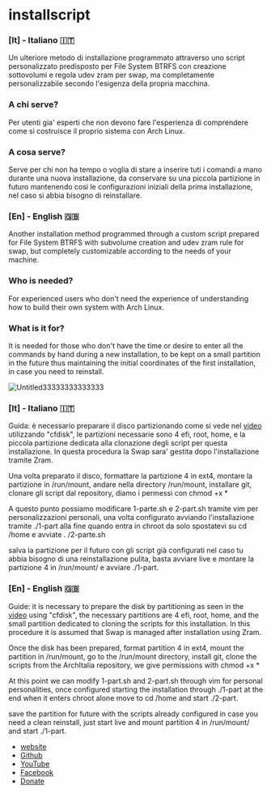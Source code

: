 # installscript
### [It] - Italiano 🇮🇹
Un ulteriore metodo di installazione programmato attraverso uno script personalizzato predisposto per File System BTRFS con creazione sottovolumi e regola udev zram per swap, ma completamente personalizzabile secondo l'esigenza della propria macchina.

### A chi serve?
Per utenti gia' esperti che non devono fare l'esperienza di comprendere come si costruisce il proprio sistema con Arch Linux.

### A cosa serve?
Serve per chi non ha tempo o voglia di stare a inserire tuti i comandi a mano durante una nuova installazione, da conservare su una piccola partizione in futuro mantenendo cosi le configurazioni iniziali della prima installazione, nel caso si abbia bisogno di reinstallare.


### [En] - English 🇬🇧
Another installation method programmed through a custom script prepared for File System BTRFS with subvolume creation and udev zram rule for swap, but completely customizable according to the needs of your machine.

### Who is needed?
For experienced users who don't need the experience of understanding how to build their own system with Arch Linux.

### What is it for?
It is needed for those who don't have the time or desire to enter all the commands by hand during a new installation, to be kept on a small partition in the future thus maintaining the initial coordinates of the first installation, in case you need to reinstall.

![Untitled33333333333333](https://github.com/ArchItalia/installscript/assets/117321045/08205c35-f2fc-4c25-9617-e70680b6964d)



### [It] - Italiano 🇮🇹

Guida: è necessario preparare il disco partizionando come si vede nel [video](https://www.youtube.com/watch?v=OfQpp3B5zc8) utilizzando "cfdisk", le partizioni necessarie sono 4 efi, root, home, e la piccola partizione dedicata alla clonazione degli script per questa installazione. In questa procedura la Swap sara' gestita dopo l'installazione tramite Zram.

Una volta preparato il disco, formattare la partizione 4 in ext4, montare la partizione in /run/mount, andare nella directory /run/mount, installare git, clonare gli script dal repository, diamo i permessi con chmod +x *

A questo punto possiamo modificare 1-parte.sh e 2-part.sh tramite vim per personalizzazioni personali, una volta configurato avviando l'installazione tramite ./1-part alla fine quando entra in chroot da solo spostatevi su cd /home e avviate . /2-parte.sh

salva la partizione per il futuro con gli script già configurati nel caso tu abbia bisogno di una reinstallazione pulita, basta avviare live e montare la partizione 4 in /run/mount/ e avviare ./1-part.


### [En] - English 🇬🇧

Guide: it is necessary to prepare the disk by partitioning as seen in the [video](https://www.youtube.com/watch?v=OfQpp3B5zc8) using "cfdisk", the necessary partitions are 4 efi, root, home, and the small partition dedicated to cloning the scripts for this installation. In this procedure it is assumed that Swap is managed after installation using Zram.

Once the disk has been prepared, format partition 4 in ext4, mount the partition in /run/mount, go to the /run/mount directory, install git, clone the scripts from the ArchItalia repository, we give permissions with chmod +x *

At this point we can modify 1-part.sh and 2-part.sh through vim for personal personalities, once configured starting the installation through ./1-part at the end when it enters chroot alone move to cd /home and start ./2-part.

save the partition for future with the scripts already configured in case you need a clean reinstall, just start live and mount partition 4 in /run/mount/ and start ./1-part.

- [website](https://sites.google.com/view/architalia)
- [Github](https://github.com/ArchItalia/installscript)
- [YouTube](https://www.youtube.com/@ArchItalia)
- [Facebook](https://www.facebook.com/groups/architalia)
- [Donate](https://www.paypal.com/donate/?hosted_button_id=3C4YAF9NXMEWL)
